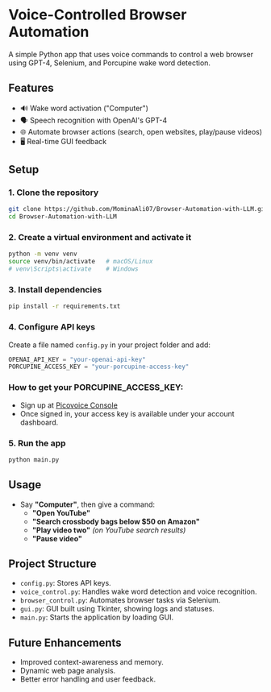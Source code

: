 # Voice-Controlled Browser Automation

A simple Python app that uses voice commands to control a web browser using GPT-4, Selenium, and Porcupine wake word detection.

## Features
- 🔊 Wake word activation ("Computer")
- 🗣️ Speech recognition with OpenAI's GPT-4
- 🌐 Automate browser actions (search, open websites, play/pause videos)
- 🖥️ Real-time GUI feedback

## Setup

### 1. Clone the repository
```bash
git clone https://github.com/MominaAli07/Browser-Automation-with-LLM.git
cd Browser-Automation-with-LLM
```

### 2. Create a virtual environment and activate it
```bash
python -m venv venv
source venv/bin/activate   # macOS/Linux
# venv\Scripts\activate    # Windows
```

### 3. Install dependencies
```bash
pip install -r requirements.txt
```

### 4. Configure API keys
Create a file named `config.py` in your project folder and add:
```python
OPENAI_API_KEY = "your-openai-api-key"
PORCUPINE_ACCESS_KEY = "your-porcupine-access-key"
```

### How to get your PORCUPINE_ACCESS_KEY:
- Sign up at [Picovoice Console](https://console.picovoice.ai/)
- Once signed in, your access key is available under your account dashboard.

### 5. Run the app
```bash
python main.py
```

## Usage
- Say **"Computer"**, then give a command:
  - **"Open YouTube"**
  - **"Search crossbody bags below $50 on Amazon"**
  - **"Play video two"** *(on YouTube search results)*  
  - **"Pause video"**

## Project Structure
- `config.py`: Stores API keys.
- `voice_control.py`: Handles wake word detection and voice recognition.
- `browser_control.py`: Automates browser tasks via Selenium.
- `gui.py`: GUI built using Tkinter, showing logs and statuses.
- `main.py`: Starts the application by loading GUI.

## Future Enhancements
- Improved context-awareness and memory.
- Dynamic web page analysis.
- Better error handling and user feedback.


